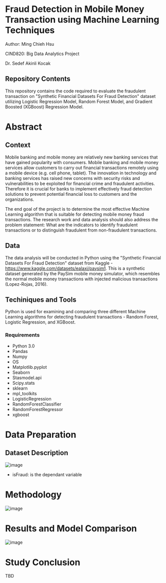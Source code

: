 # Fraud Detection in Mobile Money Transaction using Machine Learning Techniques
Author: Ming Chieh Hsu

CIND820: Big Data Analytics Project

Dr. Sedef Akinli Kocak

## Repository Contents
This repository contains the code required to evaluate the fraudulent transaction on "Synthetic Financial Datasets For Fraud Detection" dataset utilizing Logistic Regression Model, Random Forest Model, and Gradient Boosted (XGBoost) Regression Model.

# Abstract
## Context
Mobile banking and mobile money are relatively new banking services that have gained popularity with consumers. Mobile banking and mobile money services allow customers to carry out financial transactions remotely using a mobile device (e.g. cell phone, tablet). The innovation in technology and banking services has raised new concerns with security risks and vulnerabilities to be exploited for financial crime and fraudulent activities. Therefore it is crucial for banks to implement effectively fraud detection solutions to prevent potential financial loss to customers and the organizations.

The end goal of the project is to determine the most effective Machine Learning algorithm that is suitable for detecting mobile money fraud transactions. The research work and data analysis should also address the problem statement:  What are the indicators to identify fraudulent transactions or to distinguish fraudulent from non-fraudulent transactions.

## Data
The data analysis will be conducted in Python using the "Synthetic Financial Datasets For Fraud Detection" dataset from Kaggle - https://www.kaggle.com/datasets/ealaxi/paysim1. This is a synthetic dataset generated by the PaySim mobile money simulator, which resembles the normal mobile money transactions with injected malicious transactions (Lopez-Rojas, 2016).

## Techiniques and Tools
Python is used for examining and comparing three different Machine Learning algorithms for detecting fraudulent transactions - Random Forest, Logistic Regression, and XGBoost. 

### Requirements
- Python 3.0
- Pandas
- Numpy
- OS
- Matplotlib.pyplot
- Seaborn
- Stasmodel.api
- Scipy.stats
- sklearn
- mpl_toolkits
- LogisticRegression
- RandomForestClassifier
- RandomForestRegressor
- xgboost

# Data Preparation
## Dataset Description
![image](https://user-images.githubusercontent.com/106894445/180918056-13d0f58c-9973-4561-b7a3-ef3dbd705651.png)
- isFraud: is the dependant variable

# Methodology
![image](https://user-images.githubusercontent.com/106894445/180917952-36821f73-1d5e-4b19-913d-d873f9d45ad4.png)

# Results and Model Comparison
![image](https://user-images.githubusercontent.com/106894445/180917783-51b4ffad-4c85-4506-ad31-afc8bb0cf4d9.png)

# Study Conclusion
TBD
